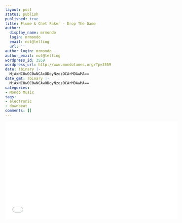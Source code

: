 ```yaml
---
layout: post
status: publish
published: true
title: Flume & Chet Faker - Drop The Game
author:
  display_name: mrmondo
  login: mrmondo
  email: not@telling
  url: ''
author_login: mrmondo
author_email: not@telling
wordpress_id: 3559
wordpress_url: http://www.mondotunes.org/?p=3559
date: !binary |-
  MjAxNC0wOC0wNCAxODoyNzozOCArMDAwMA==
date_gmt: !binary |-
  MjAxNC0wOC0wNCAwODoyNzozOCArMDAwMA==
categories:
- Mondo Music
tags:
- electronic
- downbeat
comments: []
---
```

<iframe width="560" height="315" src="//www.youtube.com/embed/6vopR3ys8Kw" frameborder="0"> </iframe>
